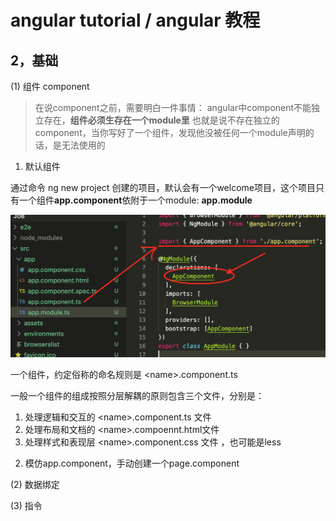 # angular tutorial  / angular 教程

## 2，基础

(1) 组件 component

> 在说component之前，需要明白一件事情： angular中component不能独立存在，**组件必须生存在一个module里**
> 也就是说不存在独立的component，当你写好了一个组件，发现他没被任何一个module声明的话，是无法使用的

1)  默认组件

通过命令 ng new project 创建的项目，默认会有一个welcome项目，这个项目只有一个组件**app.component**依附于一个module: **app.module**

![image](./assets/appcom.png)

一个组件，约定俗称的命名规则是 \<name\>.component.ts

一般一个组件的组成按照分层解耦的原则包含三个文件，分别是：

  1. 处理逻辑和交互的 \<name\>.component.ts 文件
  2. 处理布局和文档的 \<name\>.compoennt.html文件
  3. 处理样式和表现层 \<name\>.component.css 文件 ，也可能是less

2) 模仿app.component，手动创建一个page.component




(2) 数据绑定


(3) 指令